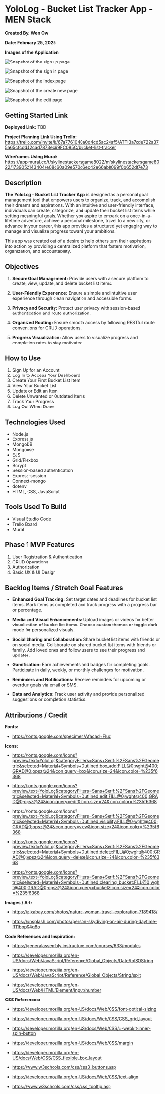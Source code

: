 # YoloLog - Bucket List Tracker App - MEN Stack

**Created By: Wen Ow**

**Date: February 25, 2025**

**Images of the Application**

![Snapshot of the sign up page](/images/Screenshot%20For%20Markdown.jpg)

![Snapshot of the sign in page](/images/Screenshot%20For%20Markdown%20of%20Game.jpg)

![Snapshot of the index page](/images/Screenshot%20of%20Instructions.jpg)

![Snapshot of the create new page]()

![Snapshot of the edit page]()

## Getting Started Link

**Deployed Link:**
TBD

**Project Planning Link Using Trello:**
https://trello.com/invite/b/67a7761040a0d4cd5ac24af5/ATTI3a7cde722a375a65cfcdd42cad7873ec69FC085C/bucket-list-tracker

**Wireframes Using Mural:**
https://app.mural.co/t/skylinestackersgame8022/m/skylinestackersgame8022/1739052143404/e08d60a09e570d6ec42e66ab8099f0b652df7e73

## Description

**The YoloLog - Bucket List Tracker App** is designed as a personal goal management tool that empowers users to organize, track, and accomplish their dreams and aspirations. With an intuitive and user-friendly interface, individuals can create, categorize, and update their bucket list items while setting meaningful goals. Whether you aspire to embark on a once-in-a-lifetime adventure, achieve a personal milestone, travel to a new city, or advance in your career, this app provides a structured yet engaging way to manage and visualize progress toward your ambitions.

This app was created out of a desire to help others turn their aspirations into action by providing a centralized platform that fosters motivation, organization, and accountability.

## Objectives

1. **Secure Goal Management:**
   Provide users with a secure platform to create, view, update, and delete bucket list items.

2. **User-Friendly Experience:**
   Ensure a simple and intuitive user experience through clean navigation and accessible forms.

3. **Privacy and Security:**
   Protect user privacy with session-based authentication and route authorization.

4. **Organized Routing:**
   Ensure smooth access by following RESTful route conventions for CRUD operations.

5. **Progress Visualization:**
   Allow users to visualize progress and completion rates to stay motivated.

## How to Use

1. Sign Up for an Account
2. Log In to Access Your Dashboard
3. Create Your First Bucket List Item
4. View Your Bucket List
5. Update or Edit an Item
6. Delete Unwanted or Outdated Items
7. Track Your Progress
8. Log Out When Done

## Technologies Used

- Node.js
- Express.js
- MongoDB
- Mongoose
- EJS
- Grid/Flexbox
- Bcrypt
- Session-based authentication
- Express-session
- Connect-mongo
- dotenv
- HTML, CSS, JavaScript

## Tools Used To Build

- Visual Studio Code
- Trello Board
- Mural

## Phase 1 MVP Features

1. User Registration & Authentication
2. CRUD Operations
3. Authorization
4. Basic UX & UI Design

## Backlog Items / Stretch Goal Features

- **Enhanced Goal Tracking:** Set target dates and deadlines for bucket list items. Mark items as completed and track progress with a progress bar or percentage.

- **Media and Visual Enhancements:** Upload images or videos for better visualization of bucket list items. Choose custom themes or toggle dark mode for personalized visuals.

- **Social Sharing and Collaboration:** Share bucket list items with friends or on social media. Collaborate on shared bucket list items with friends or family. Add loved ones and follow users to see their progress and updates.

- **Gamification:** Earn achievements and badges for completing goals. Participate in daily, weekly, or monthly challenges for motivation.

- **Reminders and Notifications:** Receive reminders for upcoming or overdue goals via email or SMS.

- **Data and Analytics:** Track user activity and provide personalized suggestions or completion statistics.

## Attributions / Credit

**Fonts:**

- https://fonts.google.com/specimen/Afacad+Flux

**Icons:**

- https://fonts.google.com/icons?preview.text=YoloLog&categoryFilters=Sans+Serif:%2FSans%2FGeometric&selected=Material+Symbols+Outlined:box_add:FILL@0;wght@400;GRAD@0;opsz@24&icon.query=box&icon.size=24&icon.color=%235f6368

- https://fonts.google.com/icons?preview.text=YoloLog&categoryFilters=Sans+Serif:%2FSans%2FGeometric&selected=Material+Symbols+Outlined:edit:FILL@0;wght@400;GRAD@0;opsz@24&icon.query=edit&icon.size=24&icon.color=%235f6368

- https://fonts.google.com/icons?preview.text=YoloLog&categoryFilters=Sans+Serif:%2FSans%2FGeometric&selected=Material+Symbols+Outlined:visibility:FILL@0;wght@400;GRAD@0;opsz@24&icon.query=view&icon.size=24&icon.color=%235f6368

- https://fonts.google.com/icons?preview.text=YoloLog&categoryFilters=Sans+Serif:%2FSans%2FGeometric&selected=Material+Symbols+Outlined:delete:FILL@0;wght@400;GRAD@0;opsz@24&icon.query=delete&icon.size=24&icon.color=%235f6368

- https://fonts.google.com/icons?preview.text=YoloLog&categoryFilters=Sans+Serif:%2FSans%2FGeometric&selected=Material+Symbols+Outlined:cleaning_bucket:FILL@0;wght@400;GRAD@0;opsz@24&icon.query=bucket&icon.size=24&icon.color=%235f6368

**Images / Art:**

- https://pixabay.com/photos/nature-woman-travel-exploration-7189418/

- https://unsplash.com/photos/person-skydiving-on-air-during-daytime-R11bppS4q8o

**Code References and Inspiration:**

- https://generalassembly.instructure.com/courses/633/modules

- https://developer.mozilla.org/en-US/docs/Web/JavaScript/Reference/Global_Objects/Date/toISOString

- https://developer.mozilla.org/en-US/docs/Web/JavaScript/Reference/Global_Objects/String/split

- https://developer.mozilla.org/en-US/docs/Web/HTML/Element/input/number

**CSS References:**

- https://developer.mozilla.org/en-US/docs/Web/CSS/font-optical-sizing

- https://developer.mozilla.org/en-US/docs/Web/CSS/CSS_grid_layout

- https://developer.mozilla.org/en-US/docs/Web/CSS/::-webkit-inner-spin-button

- https://developer.mozilla.org/en-US/docs/Web/CSS/margin

- https://developer.mozilla.org/en-US/docs/Web/CSS/CSS_flexible_box_layout

- https://www.w3schools.com/css/css3_buttons.asp

- https://developer.mozilla.org/en-US/docs/Web/CSS/text-align

- https://www.w3schools.com/css/css_tooltip.asp
